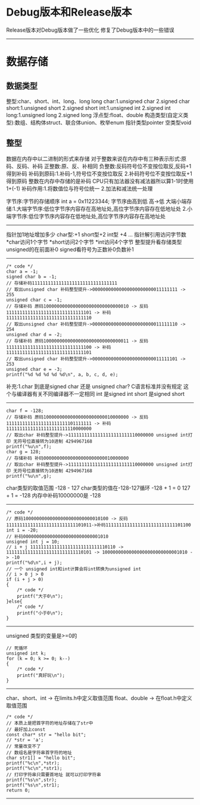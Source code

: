 # Debug版本和Release版本  

Release版本对Debug版本做了一些优化 修复了Debug版本中的一些错误

---

# 数据存储

## 数据类型  

整型:char、short、int、long、long long
char:1.unsigned char 2.signed char
short:1.unsigned short 2.signed short 
int:1.unsigned int 2.signed int
long:1.unsigned long 2.signed long
浮点型:float、double
构造类型(自定义类型):数组、结构体struct、联合体union、枚举enum
指针类型pointer
空类型void

## 整型

数据在内存中以二进制的形式来存储
对于整数来说在内存中有三种表示形式:原码、反码、补码
正整数:原、反、补相同
负整数:反码符号位不变按位取反,反码+1得到补码 补码到原码:1.补码-1,符号位不变按位取反 2.补码符号位不变按位取反+1得到原码
整数在内存中存储的是补码
CPU只有加法器没有减法器所以算1-1时使用1+(-1)
补码作用:1.将数值位与符号位统一 2.加法和减法统一处理

字节序:字节的存储顺序
int a = 0x11223344; 字节序由高到低 高->低
大端小端存储:1.大端字节序:低位字节序内容存在高地址处,高位字节序内容存在低地址处 2.小端字节序:低位字节序内容存在低地址处,高位字节序内容存在高地址处

---
指针加1地址增加多少
char型:+1 short型+2 int型 +4 ...
指针解引用访问字节数
*char访问1个字节 *short访问2个字节 *int访问4个字节
整型提升看存储类型unsigned的在前面补0 signed看符号为正数补0负数补1

---
    /* code */
    char a = -1;
    signed char b = -1;
    // 存储补码11111111111111111111111111111111
    // 取出unsigned char 补码整型提升->00000000000000000000000011111111 -> 255
    unsigned char c = -1;
    // 存储补码 原码10000000000000000000000000000010 -> 反码11111111111111111111111111111101 -> 补码11111111111111111111111111111110
    // 取出unsigned char 补码整型提升->00000000000000000000000011111110 -> 254
    unsigned char d = -2;
    // 存储补码 原码10000000000000000000000000000011 -> 反码11111111111111111111111111111100 -> 补码11111111111111111111111111111101
    // 取出unsigned char 补码整型提升->00000000000000000000000011111101 -> 253
    unsigned char e = -3;
    printf("%d %d %d %d %d\n", a, b, c, d, e);
补充:1.char 到底是signed char 还是 unsigned char?
C语言标准并没有规定 这个与编译器有关不同编译器不一定相同
int 是signed int
short 是signed short

---
    char f = -128;
    // 存储补码 原码10000000000000000000000010000000 -> 反码11111111111111111111111101111111 -> 补码11111111111111111111111110000000
    // 取出char 补码整型提升->11111111111111111111111110000000 unsigned int打印 无符号位直接转为10进制 4294967168
    printf("%u\n",f);
    char g = 128;
    // 存储补码 补码00000000000000000000000010000000
    // 取出char 补码整型提升->11111111111111111111111110000000 unsigned int打印 无符号位直接转为10进制 4294967168
    printf("%u\n",g);
char类型的取值范围 -128 - 127
char类型的值在-128-127循环 -128 + 1 = 0 127 + 1 = -128 
内存中补码10000000是 -128

---
    /* code */
    // 原码10000000000000000000000000010100 -> 反码11111111111111111111111111101011->补码11111111111111111111111111101100 
    int i = -20;
    // 补码00000000000000000000000000001010
    unsigned int j = 10;
    // i + j 11111111111111111111111111110110 -> 11111111111111111111111111110101 -> 10000000000000000000000000001010 -> -10
    printf("%d\n",i + j);
    // 一个 unsigned int和int计算会将int转换为unsigned int
    // i > 0 j > 0
    if (i + j > 0)
    {
        /* code */
        printf("大于0\n");
    }else{
        /* code */
        printf("小于0\n");
    } 
---
unsigned 类型的变量是>=0的

    // 死循环
    unsigned int k;
    for (k = 0; k >= 0; k--)
    {
        /* code */
        printf("真好玩\n");
    }
---
char、short、int -> 在limits.h中定义取值范围
float、double -> 在float.h中定义取值范围

    /* code */
    // 本质上是把首字符的地址存储在了str中
    // 最好加上const
    const char* str = "hello bit";
    // *str = 'a';
    // 常量改变不了
    // 数组名是字符串首字符的地址
    char str1[] = "hello bit"; 
    printf("%c\n",*str);
    printf("%c\n",*str1);
    // 打印字符串只需要首地址 就可以打印字符串
    printf("%s\n",str);
    printf("%s\n",str1);
    return 0;
---

